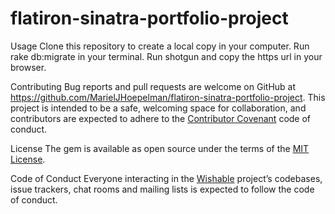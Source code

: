 # flatiron-sinatra-portfolio-project

Usage
Clone this repository to create a local copy in your computer. Run rake db:migrate in your terminal. Run shotgun and copy the https url in your browser.

Contributing
Bug reports and pull requests are welcome on GitHub at https://github.com/MarielJHoepelman/flatiron-sinatra-portfolio-project. This project is intended to be a safe, welcoming space for collaboration, and contributors are expected to adhere to the  [Contributor Covenant](http://contributor-covenant.org) code of conduct.

License
The gem is available as open source under the terms of the [MIT License](https://opensource.org/licenses/MIT).

Code of Conduct
Everyone interacting in the [Wishable](https://github.com/MarielJHoepelman/flatiron-sinatra-portfolio-project) project’s codebases, issue trackers, chat rooms and mailing lists is expected to follow the code of conduct.
